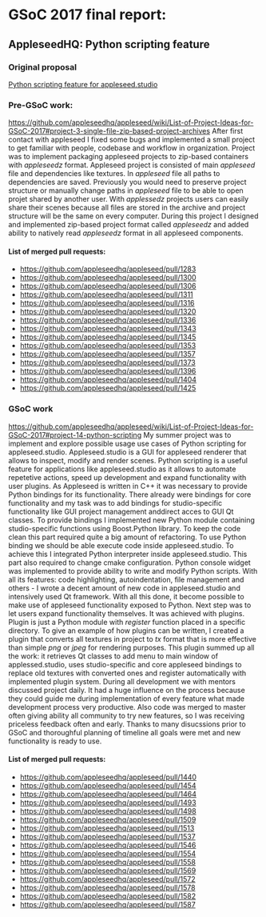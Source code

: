 # GSoC 2017 final report:
## AppleseedHQ: Python scripting feature
### Original proposal
[Python scripting feature for appleseed.studio](Proposal.md)
### Pre-GSoC work:
https://github.com/appleseedhq/appleseed/wiki/List-of-Project-Ideas-for-GSoC-2017#project-3-single-file-zip-based-project-archives
After first contact with appleseed I fixed some bugs and implemented a small project to get familiar with people, codebase and workflow in organization. Project was to implement packaging appleseed projects to zip-based containers with _appleseedz_ format. 
Appleseed project is consisted of main _appleseed_ file and dependencies like textures. In _appleseed_ file all paths to dependencies are saved. Previously you would need to preserve project structure or manually change paths in _appleseed_ file to be able to open projet shared by another user. With _applessedz_ projects users can easily share their scenes because all files are stored in the archive and project structure will be the same on every computer.
During this project I designed and implemented zip-based project format called _appleseedz_ and added ability to natively read _appleseedz_ format in all appleseed components.
#### List of merged pull requests:
* https://github.com/appleseedhq/appleseed/pull/1283
* https://github.com/appleseedhq/appleseed/pull/1300
* https://github.com/appleseedhq/appleseed/pull/1306
* https://github.com/appleseedhq/appleseed/pull/1311
* https://github.com/appleseedhq/appleseed/pull/1316
* https://github.com/appleseedhq/appleseed/pull/1320
* https://github.com/appleseedhq/appleseed/pull/1336
* https://github.com/appleseedhq/appleseed/pull/1343
* https://github.com/appleseedhq/appleseed/pull/1345
* https://github.com/appleseedhq/appleseed/pull/1353
* https://github.com/appleseedhq/appleseed/pull/1357
* https://github.com/appleseedhq/appleseed/pull/1373
* https://github.com/appleseedhq/appleseed/pull/1396
* https://github.com/appleseedhq/appleseed/pull/1404
* https://github.com/appleseedhq/appleseed/pull/1425

### GSoC work
https://github.com/appleseedhq/appleseed/wiki/List-of-Project-Ideas-for-GSoC-2017#project-14-python-scripting
My summer project was to implement and explore possible usage use cases of Python scripting for appleseed.studio. Appleseed.studio is a GUI for appleseed renderer that allows to inspect, modify and render scenes. Python scripting is a useful feature for applications like appleseed.studio as it allows to automate repetetive actions, speed up development and expand functionality with user plugins.
As Appleseed is written in C++ it was necessary to provide Python bindings for its functionality. There already were bindings for core functionality and my task was to add bindings for studio-specific functionality like GUI project management anddirect acces to GUI Qt classes. To provide bindings I implemented new Python module containing studio-specific functions using Boost.Python library. To keep the code clean this part required quite a big amount of refactoring.
To use Python binding we should be able execute code inside appleseed.studio. To achieve this I integrated Python interpreter inside appleseed.studio. This part also required to change cmake configuration.
Python console widget was implemented to provide ability to write and modify Python scripts. With all its features: code highlighting, autoindentation, file management and others - I wrote a decent amount of new code in appleseed.studio and intensively used Qt framework.
With all this done, it become possible to make use of appleseed functionality exposed to Python. Next step was to let users expand functionality themselves. It was achieved with plugins. Plugin is just a Python module with _register_ function placed in a specific directory. To give an example of how plugins can be written, I created a plugin that converts all textures in project to _tx_ format that is more effective than simple _png_ or _jpeg_ for rendering purposes. This plugin summed up all the work: it retrieves Qt classes to add menu to main window of applessed.studio, uses studio-specific and core appleseed bindings to replace old textures with converted ones and register automatically with implemented plugin system.
During all development we with mentors discussed project daily. It had a huge influence on the process because they could guide me during implementation of every feature what made development process very productive. Also code was merged to master often giving ability all community to try new features, so I was receiving priceless feedback often and early. Thanks to many disucssions prior to GSoC and thoroughful planning of timeline all goals were met and new functionality is ready to use.
#### List of merged pull requests:
* https://github.com/appleseedhq/appleseed/pull/1440
* https://github.com/appleseedhq/appleseed/pull/1454
* https://github.com/appleseedhq/appleseed/pull/1464
* https://github.com/appleseedhq/appleseed/pull/1493
* https://github.com/appleseedhq/appleseed/pull/1498
* https://github.com/appleseedhq/appleseed/pull/1509
* https://github.com/appleseedhq/appleseed/pull/1513
* https://github.com/appleseedhq/appleseed/pull/1537
* https://github.com/appleseedhq/appleseed/pull/1546
* https://github.com/appleseedhq/appleseed/pull/1554
* https://github.com/appleseedhq/appleseed/pull/1558
* https://github.com/appleseedhq/appleseed/pull/1569
* https://github.com/appleseedhq/appleseed/pull/1572
* https://github.com/appleseedhq/appleseed/pull/1578
* https://github.com/appleseedhq/appleseed/pull/1582
* https://github.com/appleseedhq/appleseed/pull/1587
